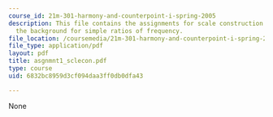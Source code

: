 ```yaml
---
course_id: 21m-301-harmony-and-counterpoint-i-spring-2005
description: This file contains the assignments for scale construction and also gives
  the background for simple ratios of frequency.
file_location: /coursemedia/21m-301-harmony-and-counterpoint-i-spring-2005/6832bc8959d3cf094daa3ff0db0dfa43_asgnmnt1_sclecon.pdf
file_type: application/pdf
layout: pdf
title: asgnmnt1_sclecon.pdf
type: course
uid: 6832bc8959d3cf094daa3ff0db0dfa43

---
```

None